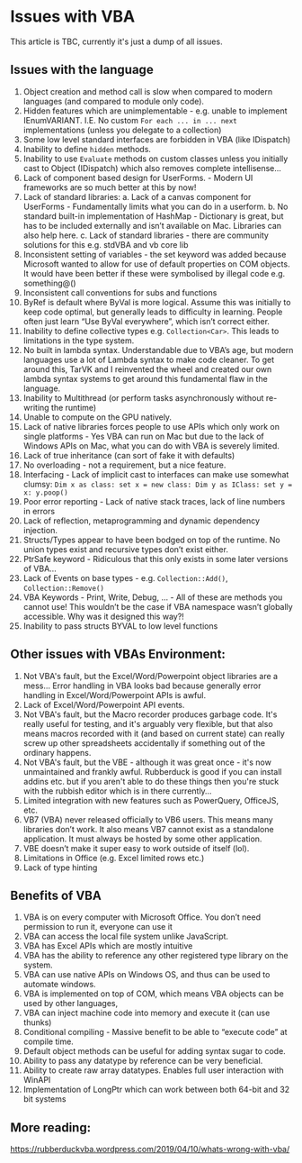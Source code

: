 # Issues with VBA

This article is TBC, currently it's just a dump of all issues.

## Issues with the language

1. Object creation and method call is slow when compared to modern languages (and compared to module only code).
2. Hidden features which are unimplementable - e.g. unable to implement IEnumVARIANT. I.E. No custom `For each ... in ... next` implementations (unless you delegate to a collection)
3. Some low level standard interfaces are forbidden in VBA (like IDispatch)
4. Inability to define `hidden` methods.
5. Inability to use `Evaluate` methods on custom classes unless you initially cast to Object (IDispatch) which also removes complete intellisense...
6. Lack of component based design for UserForms. - Modern UI frameworks are so much better at this by now!
7. Lack of standard libraries:
    a. Lack of a canvas component for UserForms - Fundamentally limits what you can do in a userform.
    b. No standard built-in implementation of HashMap - Dictionary is great, but has to be included externally and isn’t available on Mac. Libraries can also help here.
    c. Lack of standard libraries - there are community solutions for this e.g. stdVBA and vb core lib
8. Inconsistent setting of variables - the set keyword was added because Microsoft wanted to allow for use of default properties on COM objects. It would have been better if these were symbolised by illegal code e.g. something@()
9. Inconsistent call conventions for subs and functions 
10. ByRef is default where ByVal is more logical. Assume this was initially to keep code optimal, but generally leads to difficulty in learning. People often just learn “Use ByVal everywhere”, which isn’t correct either.
11. Inability to define collective types e.g. `Collection<Car>`. This leads to limitations in the type system.
12. No built in lambda syntax. Understandable due to VBA’s age, but modern languages use a lot of Lambda syntax to make code cleaner. To get around this, TarVK and I reinvented the wheel and created our own lambda syntax systems to get around this fundamental flaw in the language.
13. Inability to Multithread (or perform tasks asynchronously without re-writing the runtime)
14. Unable to compute on the GPU natively.
15. Lack of native libraries forces people to use APIs which only work on single platforms - Yes VBA can run on Mac but due to the lack of Windows APIs on Mac, what you can do with VBA is severely limited.
16. Lack of true inheritance (can sort of fake it with defaults)
17. No overloading - not a requirement, but a nice feature.
18. Interfacing - Lack of implicit cast to interfaces can make use somewhat clumsy: `Dim x as class: set x = new class: Dim y as IClass: set y = x: y.poop()`
19. Poor error reporting -  Lack of native stack traces, lack of line numbers in errors
20. Lack of reflection, metaprogramming and dynamic dependency injection.
21. Structs/Types appear to have been bodged on top of the runtime. No union types exist and recursive types don’t exist either.
22. PtrSafe keyword - Ridiculous that this only exists in some later versions of VBA…
23. Lack of Events on base types - e.g. `Collection::Add()`, `Collection::Remove()`
24. VBA Keywords - Print, Write, Debug, … - All of these are methods you cannot use! This wouldn’t be the case if VBA namespace wasn’t globally accessible. Why was it designed this way?!
25. Inability to pass structs BYVAL to low level functions

## Other issues with VBAs Environment:

1. Not VBA's fault, but the Excel/Word/Powerpoint object libraries are a mess… Error handling in VBA looks bad because generally error handling in Excel/Word/Powerpoint APIs is awful.
2. Lack of Excel/Word/Powerpoint API events.
3. Not VBA's fault, but the Macro recorder produces garbage code. It's really useful for testing, and it's arguably very flexible, but that also means macros recorded with it (and based on current state) can really screw up other spreadsheets accidentally if something out of the ordinary happens.
4. Not VBA's fault, but the VBE - although it was great once - it's now unmaintained and frankly awful. Rubberduck is good if you can install addins etc. but if you aren't able to do these things then you're stuck with the rubbish editor which is in there currently…
5. Limited integration with new features such as PowerQuery, OfficeJS, etc.
6. VB7 (VBA) never released officially to VB6 users. This means many libraries don’t work. It also means VB7 cannot exist as a standalone application. It must always be hosted by some other application.
7. VBE doesn’t make it super easy to work outside of itself (lol).
8. Limitations in Office (e.g. Excel limited rows etc.)
9. Lack of type hinting

## Benefits of VBA

1. VBA is on every computer with Microsoft Office. You don’t need permission to run it, everyone can use it 
2. VBA can access the local file system unlike JavaScript.
3. VBA has Excel APIs which are mostly intuitive
4. VBA has the ability to reference any other registered type library on the system.
5. VBA can use native APIs on Windows OS, and thus can be used to automate windows.
6. VBA is implemented on top of COM, which means VBA objects can be used by other languages,
7. VBA can inject machine code into memory and execute it (can use thunks)
8. Conditional compiling - Massive benefit to be able to “execute code” at compile time.
9. Default object methods can be useful for adding syntax sugar to code.
10. Ability to pass any datatype by reference can be very beneficial.
11. Ability to create raw array datatypes. Enables full user interaction with WinAPI
12. Implementation of LongPtr which can work between both 64-bit and 32 bit systems

## More reading:

https://rubberduckvba.wordpress.com/2019/04/10/whats-wrong-with-vba/
